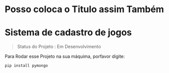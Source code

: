 # Posso coloca o Titulo assim Também 
<h1>Sistema de cadastro de jogos</h1>



> Status do Projeto :  Em Desenvolvimento

Para Rodar esse Projeto na sua máquima, porfavor digite:

```
pip install pymongo
```
